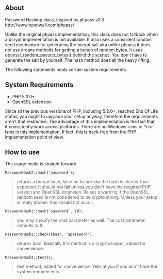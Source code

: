 ## About

Password Hashing class, inspired by phpass v0.3 http://www.openwall.com/phpass/

Unlike the original phpass implementation, this class does not fallback when a
bcrypt implementation is not available. It also uses a consistent random seed
mechanism for generating the bcrypt salt aka unlike phpass it does not use
arcane methods for getting a bunch of random bytes. It uses
openssl_random_pseudo_bytes() behind the scenes. You don't have to generate the
salt by yourself. The hash method does all the heavy lifting.

The following statements imply certain system requirements.

## System Requirements

 * PHP 5.3.0+
 * OpenSSL extension

Since all the previous versions of PHP, including 5.2.0+, reached End Of Life
status, you ought to upgrade your setup anyway, therefore the requirements
aren't that restrictive. The advantage of this implementation is the fact that
it consistently work across platforms. There are no Windows-isms or *nix-isms
in this implementation. If fact, this is hack-free from the PHP implementation
point of view.

## How to use

The usage mode is straight forward.

```PasswordHash2::hash('password');```
> returns a bcrypt hash, false on failure aka
> the hash is shorter than expected. It should not fail unless you don't have the
> required PHP version and OpenSSL extension. Raises a warning if the OpenSSL
> random seed is not considered to be crypto strong. Unless your setup is really
> broken, this should not occur.

```PasswordHash2::hash('password', 10);```
> you may specify the cost parameter as well. The cost parameter defaults to 8.

```PasswordHash2::check($hash, '$password');```
> returns bool. Basically this method is a crypt wrapper, added for convenience.

```PasswordHash2::test();```
> test method, added for convenience. Yells at you if you don't have the
> system requirements.

